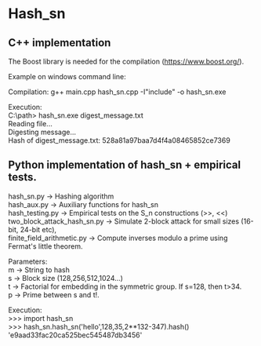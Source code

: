 # Hash_sn

## C++ implementation
  
  The Boost library is needed for the compilation (https://www.boost.org/).
  
  Example on windows command line:  
  
  Compilation: g++ main.cpp hash_sn.cpp -I"include" -o hash_sn.exe  
  
  Execution:  
  C:\path> hash_sn.exe digest_message.txt  
  Reading file...  
  Digesting message...  
  Hash of digest_message.txt: 528a81a97baa7d4f4a08465852ce7369  

## Python implementation of hash_sn + empirical tests.
  
  hash_sn.py                  -> Hashing algorithm    
  hash_aux.py                 -> Auxiliary functions for hash_sn  
  hash_testing.py             -> Empirical tests on the S_n constructions (>>, <<)  
  two_block_attack_hash_sn.py -> Simulate 2-block attack for small sizes (16-bit, 24-bit etc),  
  finite_field_arithmetic.py  -> Compute inverses modulo a prime using Fermat's little theorem.  
  
  Parameters:  
  m -> String to hash  
  s -> Block size (128,256,512,1024...)  
  t -> Factorial for embedding in the symmetric group. If s=128, then t>34.  
  p -> Prime between s and t!.    

  Execution:  
  \>>> import hash_sn  
  \>>> hash_sn.hash_sn('hello',128,35,2**132-347).hash()  
  'e9aad33fac20ca525bec545487db3456' 

